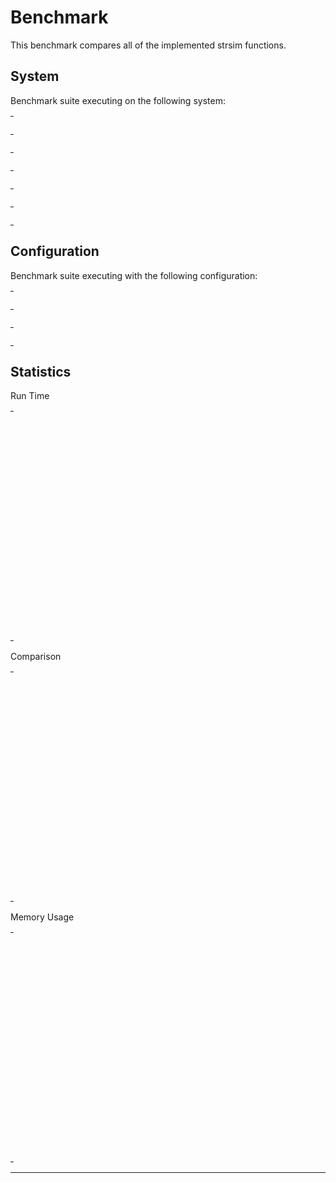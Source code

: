 # Benchmark

This benchmark compares all of the implemented strsim functions.

## System

Benchmark suite executing on the following system:

<table style="width: 1%">
  <tr>
    <th style="width: 1%; white-space: nowrap">Operating System</th>
    <td>macOS</td>
  </tr><tr>
    <th style="white-space: nowrap">CPU Information</th>
    <td style="white-space: nowrap">Intel(R) Core(TM) i5-3230M CPU @ 2.60GHz</td>
  </tr><tr>
    <th style="white-space: nowrap">Number of Available Cores</th>
    <td style="white-space: nowrap">4</td>
  </tr><tr>
    <th style="white-space: nowrap">Available Memory</th>
    <td style="white-space: nowrap">8 GB</td>
  </tr><tr>
    <th style="white-space: nowrap">Elixir Version</th>
    <td style="white-space: nowrap">1.10.3</td>
  </tr><tr>
    <th style="white-space: nowrap">Erlang Version</th>
    <td style="white-space: nowrap">22.3.2</td>
  </tr>
</table>

## Configuration

Benchmark suite executing with the following configuration:

<table style="width: 1%">
  <tr>
    <th style="width: 1%">:time</th>
    <td style="white-space: nowrap">10 s</td>
  </tr><tr>
    <th>:parallel</th>
    <td style="white-space: nowrap">1</td>
  </tr><tr>
    <th>:warmup</th>
    <td style="white-space: nowrap">2 s</td>
  </tr>
</table>

## Statistics

Run Time
<table style="width: 1%">
  <tr>
    <th>Name</th>
    <th style="text-align: right">IPS</th>
    <th style="text-align: right">Average</th>
    <th style="text-align: right">Devitation</th>
    <th style="text-align: right">Median</th>
    <th style="text-align: right">99th&nbsp;%</th>
  </tr>
  <tr>
    <td style="white-space: nowrap">hamming</td>
    <td style="white-space: nowrap; text-align: right">930.93 K</td>
    <td style="white-space: nowrap; text-align: right">1.07 μs</td>
    <td style="white-space: nowrap; text-align: right">±353.98%</td>
    <td style="white-space: nowrap; text-align: right">1 μs</td>
    <td style="white-space: nowrap; text-align: right">3 μs</td>
  </tr>
  <tr>
    <td style="white-space: nowrap">generic_hamming</td>
    <td style="white-space: nowrap; text-align: right">709.38 K</td>
    <td style="white-space: nowrap; text-align: right">1.41 μs</td>
    <td style="white-space: nowrap; text-align: right">±1103.83%</td>
    <td style="white-space: nowrap; text-align: right">1 μs</td>
    <td style="white-space: nowrap; text-align: right">3 μs</td>
  </tr>
  <tr>
    <td style="white-space: nowrap">jaro</td>
    <td style="white-space: nowrap; text-align: right">696.64 K</td>
    <td style="white-space: nowrap; text-align: right">1.44 μs</td>
    <td style="white-space: nowrap; text-align: right">±2770.16%</td>
    <td style="white-space: nowrap; text-align: right">1 μs</td>
    <td style="white-space: nowrap; text-align: right">3 μs</td>
  </tr>
  <tr>
    <td style="white-space: nowrap">jaro_winkler</td>
    <td style="white-space: nowrap; text-align: right">675.46 K</td>
    <td style="white-space: nowrap; text-align: right">1.48 μs</td>
    <td style="white-space: nowrap; text-align: right">±2993.87%</td>
    <td style="white-space: nowrap; text-align: right">1 μs</td>
    <td style="white-space: nowrap; text-align: right">3 μs</td>
  </tr>
  <tr>
    <td style="white-space: nowrap">normalized_levensthein</td>
    <td style="white-space: nowrap; text-align: right">627.73 K</td>
    <td style="white-space: nowrap; text-align: right">1.59 μs</td>
    <td style="white-space: nowrap; text-align: right">±2887.62%</td>
    <td style="white-space: nowrap; text-align: right">1 μs</td>
    <td style="white-space: nowrap; text-align: right">3 μs</td>
  </tr>
  <tr>
    <td style="white-space: nowrap">levenshtein</td>
    <td style="white-space: nowrap; text-align: right">587.98 K</td>
    <td style="white-space: nowrap; text-align: right">1.70 μs</td>
    <td style="white-space: nowrap; text-align: right">±2978.32%</td>
    <td style="white-space: nowrap; text-align: right">1 μs</td>
    <td style="white-space: nowrap; text-align: right">3 μs</td>
  </tr>
  <tr>
    <td style="white-space: nowrap">generic_jaro_winkler</td>
    <td style="white-space: nowrap; text-align: right">551.20 K</td>
    <td style="white-space: nowrap; text-align: right">1.81 μs</td>
    <td style="white-space: nowrap; text-align: right">±1980.08%</td>
    <td style="white-space: nowrap; text-align: right">2 μs</td>
    <td style="white-space: nowrap; text-align: right">4 μs</td>
  </tr>
  <tr>
    <td style="white-space: nowrap">generic_jaro</td>
    <td style="white-space: nowrap; text-align: right">541.53 K</td>
    <td style="white-space: nowrap; text-align: right">1.85 μs</td>
    <td style="white-space: nowrap; text-align: right">±2810.99%</td>
    <td style="white-space: nowrap; text-align: right">2 μs</td>
    <td style="white-space: nowrap; text-align: right">4 μs</td>
  </tr>
  <tr>
    <td style="white-space: nowrap">osa_distance</td>
    <td style="white-space: nowrap; text-align: right">462.30 K</td>
    <td style="white-space: nowrap; text-align: right">2.16 μs</td>
    <td style="white-space: nowrap; text-align: right">±916.67%</td>
    <td style="white-space: nowrap; text-align: right">2 μs</td>
    <td style="white-space: nowrap; text-align: right">4 μs</td>
  </tr>
  <tr>
    <td style="white-space: nowrap">generic_levenshtein</td>
    <td style="white-space: nowrap; text-align: right">458.63 K</td>
    <td style="white-space: nowrap; text-align: right">2.18 μs</td>
    <td style="white-space: nowrap; text-align: right">±529.07%</td>
    <td style="white-space: nowrap; text-align: right">2 μs</td>
    <td style="white-space: nowrap; text-align: right">5 μs</td>
  </tr>
  <tr>
    <td style="white-space: nowrap">sorensen_dice</td>
    <td style="white-space: nowrap; text-align: right">296.07 K</td>
    <td style="white-space: nowrap; text-align: right">3.38 μs</td>
    <td style="white-space: nowrap; text-align: right">±437.70%</td>
    <td style="white-space: nowrap; text-align: right">3 μs</td>
    <td style="white-space: nowrap; text-align: right">8 μs</td>
  </tr>
  <tr>
    <td style="white-space: nowrap">normalized_damerau_levensthein</td>
    <td style="white-space: nowrap; text-align: right">254.23 K</td>
    <td style="white-space: nowrap; text-align: right">3.93 μs</td>
    <td style="white-space: nowrap; text-align: right">±1177.84%</td>
    <td style="white-space: nowrap; text-align: right">3 μs</td>
    <td style="white-space: nowrap; text-align: right">11 μs</td>
  </tr>
  <tr>
    <td style="white-space: nowrap">damerau_levenshtein</td>
    <td style="white-space: nowrap; text-align: right">149.26 K</td>
    <td style="white-space: nowrap; text-align: right">6.70 μs</td>
    <td style="white-space: nowrap; text-align: right">±3472.82%</td>
    <td style="white-space: nowrap; text-align: right">4 μs</td>
    <td style="white-space: nowrap; text-align: right">21 μs</td>
  </tr>
</table>
Comparison
<table style="width: 1%">
  <tr>
    <th>Name</th>
    <th style="text-align: right">IPS</th>
    <th style="text-align: right">Slower</th>
  <tr>
    <td style="white-space: nowrap">hamming</td>
    <td style="white-space: nowrap;text-align: right">930.93 K</td>
    <td>&nbsp;</td>
  </tr>
  <tr>
    <td style="white-space: nowrap">generic_hamming</td>
    <td style="white-space: nowrap; text-align: right">709.38 K</td>
    <td style="white-space: nowrap; text-align: right">1.31x</td>
  </tr>
  <tr>
    <td style="white-space: nowrap">jaro</td>
    <td style="white-space: nowrap; text-align: right">696.64 K</td>
    <td style="white-space: nowrap; text-align: right">1.34x</td>
  </tr>
  <tr>
    <td style="white-space: nowrap">jaro_winkler</td>
    <td style="white-space: nowrap; text-align: right">675.46 K</td>
    <td style="white-space: nowrap; text-align: right">1.38x</td>
  </tr>
  <tr>
    <td style="white-space: nowrap">normalized_levensthein</td>
    <td style="white-space: nowrap; text-align: right">627.73 K</td>
    <td style="white-space: nowrap; text-align: right">1.48x</td>
  </tr>
  <tr>
    <td style="white-space: nowrap">levenshtein</td>
    <td style="white-space: nowrap; text-align: right">587.98 K</td>
    <td style="white-space: nowrap; text-align: right">1.58x</td>
  </tr>
  <tr>
    <td style="white-space: nowrap">generic_jaro_winkler</td>
    <td style="white-space: nowrap; text-align: right">551.20 K</td>
    <td style="white-space: nowrap; text-align: right">1.69x</td>
  </tr>
  <tr>
    <td style="white-space: nowrap">generic_jaro</td>
    <td style="white-space: nowrap; text-align: right">541.53 K</td>
    <td style="white-space: nowrap; text-align: right">1.72x</td>
  </tr>
  <tr>
    <td style="white-space: nowrap">osa_distance</td>
    <td style="white-space: nowrap; text-align: right">462.30 K</td>
    <td style="white-space: nowrap; text-align: right">2.01x</td>
  </tr>
  <tr>
    <td style="white-space: nowrap">generic_levenshtein</td>
    <td style="white-space: nowrap; text-align: right">458.63 K</td>
    <td style="white-space: nowrap; text-align: right">2.03x</td>
  </tr>
  <tr>
    <td style="white-space: nowrap">sorensen_dice</td>
    <td style="white-space: nowrap; text-align: right">296.07 K</td>
    <td style="white-space: nowrap; text-align: right">3.14x</td>
  </tr>
  <tr>
    <td style="white-space: nowrap">normalized_damerau_levensthein</td>
    <td style="white-space: nowrap; text-align: right">254.23 K</td>
    <td style="white-space: nowrap; text-align: right">3.66x</td>
  </tr>
  <tr>
    <td style="white-space: nowrap">damerau_levenshtein</td>
    <td style="white-space: nowrap; text-align: right">149.26 K</td>
    <td style="white-space: nowrap; text-align: right">6.24x</td>
  </tr>
</table>
Memory Usage
<table style="width: 1%">
  <tr>
    <th>Name</th>
    <th style="text-align: right">Memory</th>
      <th style="text-align: right">Factor</th>
  </tr>
  <tr>
    <td style="white-space: nowrap">hamming</td>
    <td style="white-space: nowrap">24 B</td>
      <td>&nbsp;</td>
  </tr>
  <tr>
    <td style="white-space: nowrap">generic_hamming</td>
    <td style="white-space: nowrap">24 B</td>
    <td>1.0x</td>
  </tr>
  <tr>
    <td style="white-space: nowrap">jaro</td>
    <td style="white-space: nowrap">40 B</td>
    <td>1.67x</td>
  </tr>
  <tr>
    <td style="white-space: nowrap">jaro_winkler</td>
    <td style="white-space: nowrap">40 B</td>
    <td>1.67x</td>
  </tr>
  <tr>
    <td style="white-space: nowrap">normalized_levensthein</td>
    <td style="white-space: nowrap">40 B</td>
    <td>1.67x</td>
  </tr>
  <tr>
    <td style="white-space: nowrap">levenshtein</td>
    <td style="white-space: nowrap">24 B</td>
    <td>1.0x</td>
  </tr>
  <tr>
    <td style="white-space: nowrap">generic_jaro_winkler</td>
    <td style="white-space: nowrap">40 B</td>
    <td>1.67x</td>
  </tr>
  <tr>
    <td style="white-space: nowrap">generic_jaro</td>
    <td style="white-space: nowrap">40 B</td>
    <td>1.67x</td>
  </tr>
  <tr>
    <td style="white-space: nowrap">osa_distance</td>
    <td style="white-space: nowrap">24 B</td>
    <td>1.0x</td>
  </tr>
  <tr>
    <td style="white-space: nowrap">generic_levenshtein</td>
    <td style="white-space: nowrap">24 B</td>
    <td>1.0x</td>
  </tr>
  <tr>
    <td style="white-space: nowrap">sorensen_dice</td>
    <td style="white-space: nowrap">40 B</td>
    <td>1.67x</td>
  </tr>
  <tr>
    <td style="white-space: nowrap">normalized_damerau_levensthein</td>
    <td style="white-space: nowrap">40 B</td>
    <td>1.67x</td>
  </tr>
  <tr>
    <td style="white-space: nowrap">damerau_levenshtein</td>
    <td style="white-space: nowrap">24 B</td>
    <td>1.0x</td>
  </tr>
</table>
<hr/>
